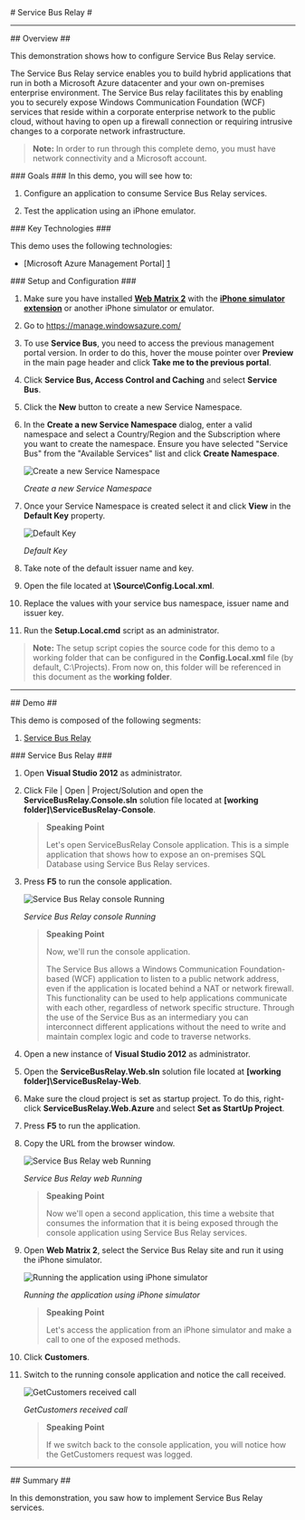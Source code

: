 <a name="title" />
# Service Bus Relay #

---

<a name="Overview" />
## Overview ##

This demonstration shows how to configure Service Bus Relay service.

The Service Bus Relay service enables you to build hybrid applications that run in both a Microsoft Azure datacenter and your own on-premises enterprise environment. The Service Bus relay facilitates this by enabling you to securely expose Windows Communication Foundation (WCF) services that reside within a corporate enterprise network to the public cloud, without having to open up a firewall connection or requiring intrusive changes to a corporate network infrastructure.


> **Note:** In order to run through this complete demo, you must have network connectivity and a Microsoft account.

<a id="goals" />
### Goals ###
In this demo, you will see how to:

1.	Configure an application to consume Service Bus Relay services.

1. Test the application using an iPhone emulator.

<a name="technologies" />
### Key Technologies ###

This demo uses the following technologies:

- [Microsoft Azure Management Portal] [1]

[1]: https://manage.windowsazure.com/

<a name="setup" />
### Setup and Configuration ###

1. Make sure you have installed [**Web Matrix 2**](http://www.microsoft.com/web/webmatrix/) with the [**iPhone simulator extension**](http://extensions.webmatrix.com/packages/iPhoneSimulator/) or another iPhone simulator or emulator.

1. Go to <https://manage.windowsazure.com/>

1. To use **Service Bus**, you need to access the previous management portal version. In order to do this, hover the mouse pointer over **Preview** in the main page header and click **Take me to the previous portal**.

1. Click **Service Bus, Access Control and Caching** and select **Service Bus**.

1. Click the **New** button to create a new Service Namespace.

1. In the **Create a new Service Namespace** dialog, enter a valid namespace and select a Country/Region and the Subscription where you want to create the namespace. Ensure you have selected "Service Bus" from the "Available Services" list and click **Create Namespace**.

	![Create a new Service Namespace](Images/create-a-new-service-namespace.png?raw=true "Create a new Service Namespace")

	_Create a new Service Namespace_

1. Once your Service Namespace is created select it and click **View** in the **Default Key** property.

	![Default Key](Images/default-key.png?raw=true "Default Key")

	_Default Key_

1. Take note of the default issuer name and key.

1. Open the file located at **\Source\Config.Local.xml**.

1. Replace the values with your service bus namespace, issuer name and issuer key.

1. Run the **Setup.Local.cmd** script as an administrator.

> **Note:** The setup script copies the source code for this demo to a working folder that can be configured in the **Config.Local.xml** file (by default, C:\Projects). From now on, this folder will be referenced in this document as the **working folder**.

---

<a name="Demo" />
## Demo ##

This demo is composed of the following segments:

1. [Service Bus Relay](#segment1)

<a name="segment1" />
### Service Bus Relay ###

1. Open **Visual Studio 2012** as administrator.

1. Click File | Open | Project/Solution and open the **ServiceBusRelay.Console.sln** solution file located at  **[working folder]\ServiceBusRelay-Console**.
	
	> **Speaking Point**
	>
	> Let's open ServiceBusRelay Console application. This is a simple application that shows how to expose an on-premises SQL Database using Service Bus Relay services.

1. Press **F5** to run the console application. 

	![Service Bus Relay console Running](Images/service-bus-relay-console-running.png?raw=true "Service Bus Relay console Running")

	_Service Bus Relay console Running_

	> **Speaking Point**
	>
	> Now, we'll run the console application. 
	>
	>The Service Bus allows a Windows Communication Foundation-based (WCF) application to listen to a public network address, even if the application is located behind a NAT or network firewall. This functionality can be used to help applications communicate with each other, regardless of network specific structure. Through the use of the Service Bus as an intermediary you can interconnect different applications without the need to write and maintain complex logic and code to traverse networks.


1. Open a new instance of **Visual Studio 2012** as administrator.

1. Open the **ServiceBusRelay.Web.sln** solution file located at **[working folder]\ServiceBusRelay-Web**.

1. Make sure the cloud project is set as startup project. To do this, right-click **ServiceBusRelay.Web.Azure** and select **Set as StartUp Project**.

1. Press **F5** to run the application.

1. Copy the URL from the browser window.

	![Service Bus Relay web Running](Images/service-bus-relay-web-running.png?raw=true "Service Bus Relay web Running")

	_Service Bus Relay web Running_

	> **Speaking Point**
	>
	> Now we'll open a second application, this time a website that consumes the information that it is being exposed through the console application using Service Bus Relay services.

1. Open **Web Matrix 2**, select the Service Bus Relay site and run it using the iPhone simulator.

	![Running the application using iPhone simulator](Images/running-the-application-using-iphone-simulato.png?raw=true "Running the application using iPhone simulator")

	_Running the application using iPhone simulator_

	> **Speaking Point**
	>
	> Let's access the application from an iPhone simulator and make a call to one of the exposed methods.

1. Click **Customers**.

1. Switch to the running console application and notice the call received.

	![GetCustomers received call](Images/getcustomers-received-call.png?raw=true "GetCustomers received call")

	_GetCustomers received call_

	> **Speaking Point**
	>
	> If we switch back to the console application, you will notice how the GetCustomers request was logged.

---

<a name="summary" />
## Summary ##

In this demonstration, you saw how to implement Service Bus Relay services.
